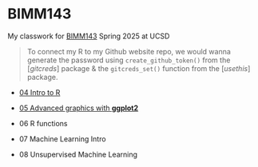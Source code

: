 # BIMM143
My classwork for [BIMM143](https://bioboot.github.io/bimm143_S25/) Spring 2025 at UCSD

> To connect my R to my Github website repo, we would wanna generate the password 
using `create_github_token()` from the [*gitcreds*] package & 
the `gitcreds_set()` function from the [*usethis*] package.

- [04 Intro to R](https://github.com/GabriellaTan/bimm143_github1/tree/main/Class04)

- [05 Advanced graphics with **ggplot2**](https://github.com/GabriellaTan/bimm143_github1/tree/main/Class5)

- 06 R functions

- 07 Machine Learning Intro

- 08 Unsupervised Machine Learning
